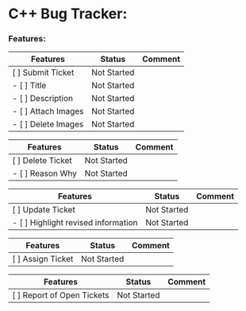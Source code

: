 # C++ Bug Tracker:

### Features:

| **Features** | **Status** | **Comment** |
| ------------- | ------------- | ------------- |
| [ ] Submit Ticket | Not Started | |
| - [ ] Title | Not Started | |
| - [ ]  Description | Not Started | | 
| - [ ] Attach Images | Not Started | |
| - [ ] Delete Images | Not Started | |

| **Features** | **Status** | **Comment** |
| ------------- | ------------- | ------------- |
| [ ] Delete Ticket | Not Started | |
| - [ ] Reason Why | Not Started | |

| **Features** | **Status** | **Comment** |
| ------------- | ------------- | ------------- |
| [ ] Update Ticket | Not Started | |
| - [ ] Highlight revised information | Not Started | |

| **Features** | **Status** | **Comment** |
| ------------- | ------------- | ------------- |
| [ ] Assign Ticket | Not Started | |

| **Features** | **Status** | **Comment** |
| ------------- | ------------- | ------------- |
| [ ] Report of Open Tickets | Not Started | |
